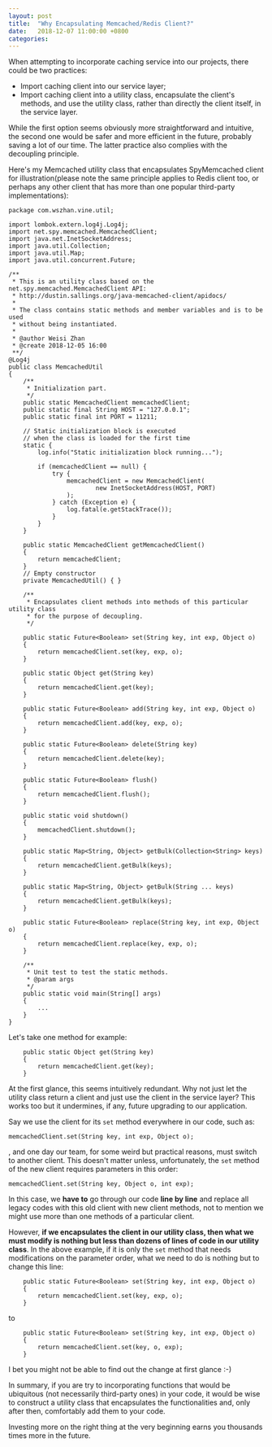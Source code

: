 ```yaml
---
layout: post
title:  "Why Encapsulating Memcached/Redis Client?"
date:   2018-12-07 11:00:00 +0800
categories: 
---
```


When attempting to incorporate caching service into our projects, there could be two practices:
- Import caching client into our service layer;
- Import caching client into a utility class, encapsulate the client's methods, and use the utility class, rather than directly the client itself, in the service layer.

While the first option seems obviously more straightforward and intuitive, the second one would be safer and more efficient in the future, probably saving a lot of our time. The latter practice also complies with the decoupling principle.

Here's my Memcached utility class that encapsulates SpyMemcached client for illustration(please note the same principle applies to Redis client too, or perhaps any other client that has more than one popular third-party implementations):

```
package com.wszhan.vine.util;

import lombok.extern.log4j.Log4j;
import net.spy.memcached.MemcachedClient;
import java.net.InetSocketAddress;
import java.util.Collection;
import java.util.Map;
import java.util.concurrent.Future;

/**
 * This is an utility class based on the net.spy.memcached.MemcachedClient API:
 * http://dustin.sallings.org/java-memcached-client/apidocs/
 *
 * The class contains static methods and member variables and is to be used
 * without being instantiated.
 *
 * @author Weisi Zhan
 * @create 2018-12-05 16:00
 **/
@Log4j
public class MemcachedUtil
{
    /**
     * Initialization part.
     */
    public static MemcachedClient memcachedClient;
    public static final String HOST = "127.0.0.1";
    public static final int PORT = 11211;

    // Static initialization block is executed
    // when the class is loaded for the first time
    static {
        log.info("Static initialization block running...");

        if (memcachedClient == null) {
            try {
                memcachedClient = new MemcachedClient(
                        new InetSocketAddress(HOST, PORT)
                );
            } catch (Exception e) {
                log.fatal(e.getStackTrace());
            }
        }
    }

    public static MemcachedClient getMemcachedClient()
    {
        return memcachedClient;
    }
    // Empty constructor
    private MemcachedUtil() { }

    /**
     * Encapsulates client methods into methods of this particular utility class
     * for the purpose of decoupling.
     */

    public static Future<Boolean> set(String key, int exp, Object o)
    {
        return memcachedClient.set(key, exp, o);
    }

    public static Object get(String key)
    {
        return memcachedClient.get(key);
    }

    public static Future<Boolean> add(String key, int exp, Object o)
    {
        return memcachedClient.add(key, exp, o);
    }

    public static Future<Boolean> delete(String key)
    {
        return memcachedClient.delete(key);
    }

    public static Future<Boolean> flush()
    {
        return memcachedClient.flush();
    }

    public static void shutdown()
    {
        memcachedClient.shutdown();
    }

    public static Map<String, Object> getBulk(Collection<String> keys)
    {
        return memcachedClient.getBulk(keys);
    }

    public static Map<String, Object> getBulk(String ... keys)
    {
        return memcachedClient.getBulk(keys);
    }

    public static Future<Boolean> replace(String key, int exp, Object o)
    {
        return memcachedClient.replace(key, exp, o);
    }

    /**
     * Unit test to test the static methods.
     * @param args
     */
    public static void main(String[] args)
    {
    	...
    }
}

```

Let's take one method for example:
```
    public static Object get(String key)
    {
        return memcachedClient.get(key);
    }
```

At the first glance, this seems intuitively redundant. Why not just let the utility class return a client and just use the client in the service layer? This works too but it undermines, if any, future upgrading to our application.

Say we use the client for its `set` method everywhere in our code, such as:
```
memcachedClient.set(String key, int exp, Object o);
```
, and one day our team, for some weird but practical reasons, must switch to another client. This doesn't matter unless, unfortunately, the `set` method of the new client requires parameters in this order:
```
memcachedClient.set(String key, Object o, int exp);
```
In this case, we **have to** go through our code **line by line** and replace all legacy codes with this old client with new client methods, not to mention we might use more than one methods of a particular client.

However, **if we encapsulates the client in our utility class, then what we must modify is nothing but less than dozens of lines of code in our utility class**. In the above example, if it is only the `set` method that needs modifications on the parameter order, what we need to do is nothing but to change this line:
```
    public static Future<Boolean> set(String key, int exp, Object o)
    {
        return memcachedClient.set(key, exp, o);
    }
```
to
```
    public static Future<Boolean> set(String key, int exp, Object o)
    {
        return memcachedClient.set(key, o, exp);
    }
```
I bet you might not be able to find out the change at first glance :-)

In summary, if you are try to incorporating functions that would be ubiquitous (not necessarily third-party ones) in your code, it would be wise to construct a utility class that encapsulates the functionalities and, only after then, comfortably add them to your code.

Investing more on the right thing at the very beginning earns you thousands times more in the future.
